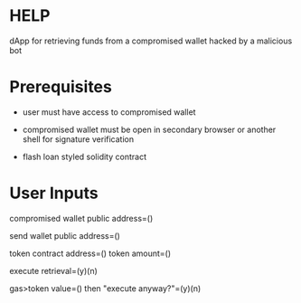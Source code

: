 # HELP

dApp for retrieving funds from a compromised wallet hacked by a malicious bot


# Prerequisites

- user must have access to compromised wallet

- compromised wallet must be open in secondary browser or another shell for signature verification

- flash loan styled solidity contract

# User Inputs

compromised wallet public address=()

send wallet public address=()

token contract address=() token amount=()

execute retrieval=(y)(n)

gas>token value=() then "execute anyway?"=(y)(n)

